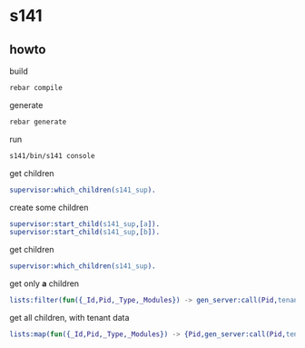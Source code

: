 # s141

## howto

build

```bash
rebar compile
```

generate

```bash
rebar generate
```

run

```bash
s141/bin/s141 console
```

get children

```erlang
supervisor:which_children(s141_sup).
```

create some children

```erlang
supervisor:start_child(s141_sup,[a]).
supervisor:start_child(s141_sup,[b]).
```

get children

```erlang
supervisor:which_children(s141_sup).
```

get only **a** children


```erlang
lists:filter(fun({_Id,Pid,_Type,_Modules}) -> gen_server:call(Pid,tenant) == a end,supervisor:get_children(s141_sup)).
```

get all children, with tenant data
```erlang
lists:map(fun({_Id,Pid,_Type,_Modules}) -> {Pid,gen_server:call(Pid,tenant)} end,supervisor:get_children(s141_sup)).
```
